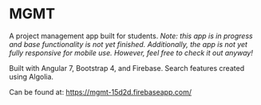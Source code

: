 # MGMT
A project management app built for students.
*Note: this app is in progress and base functionality is not yet finished. Additionally, the app is not yet fully responsive for mobile use. However, feel free to check it out anyway!*

Built with Angular 7, Bootstrap 4, and Firebase. Search features created using Algolia.

Can be found at:
https://mgmt-15d2d.firebaseapp.com/
